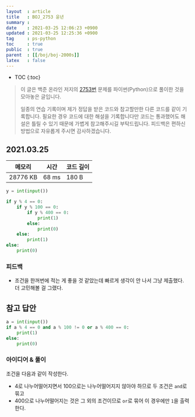 ```yaml
---
layout  : article
title   : BOJ_2753 윤년
summary : 
date    : 2021-03-25 12:06:23 +0900
updated : 2021-03-25 12:25:36 +0900
tag     : ps-python
toc     : true
public  : true
parent  : [[/boj/boj-2000s]]
latex   : false
---
```

* TOC
{:toc}

> 이 글은 백준 온라인 저지의 [2753번](https://www.acmicpc.net/problem/2753) 문제를 파이썬(Python)으로 풀이한 것을 모아놓은 글입니다.
>
> 일종의 연습 기록이며 제가 정답을 받은 코드와 참고할만한 다른 코드를 같이 기록합니다. 필요한 경우 코드에 대한 해설을 기록합니다만 코드는 통과했어도 해설은 틀릴 수 있기 때문에 가볍게 참고해주시길 부탁드립니다. 피드백은 편하신 방법으로 자유롭게 주시면 감사하겠습니다.

## 2021.03.25

| 메모리    | 시간  | 코드 길이 |
| --------- | ----- | --------- |
| 28776 KB  | 68 ms | 180 B     |

```python
y = int(input())

if y % 4 == 0:
    if y % 100 == 0:
        if y % 400 == 0:
            print(1)
        else:
            print(0)
    else:
        print(1)
else:
    print(0)
```

### 피드백

* 조건을 한꺼번에 적는 게 좋을 것 같았는데 빠르게 생각이 안 나서 그냥 제출했다. 더 고민해볼 걸 그랬다.

## 참고 답안

```python
a = int(input())
if a % 4 == 0 and a % 100 != 0 or a % 400 == 0:
    print(1)
else:
    print(0)
```

### 아이디어 & 풀이

조건을 다음과 같이 작성한다.

* 4로 나누어떨어지면서 100으로는 나누어떨어지지 않아야 하므로 두 조건은 `and`로 묶고
* 400으로 나누어떨어지는 것은 그 외의 조건이므로 `or`로 묶어 이 경우에만 `1`을 출력한다.
